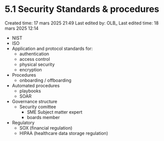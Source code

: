 # 5.1 Security Standards & procedures

Created time: 17 mars 2025 21:49
Last edited by: OLB_
Last edited time: 18 mars 2025 12:14

- NIST
- ISO
- Application and protocol standards for:
    - authentication
    - access control
    - physical security
    - encryption
- Procedures
    - onboarding / offboarding
- Automated procedures
    - playbooks
    - SOAR
- Governance structure
    - Security comittee
        - SME Subject matter expert
        - boards member
- Regulatory
    - SOX (financial regulation)
    - HIPAA (healthcare data storage regulation)